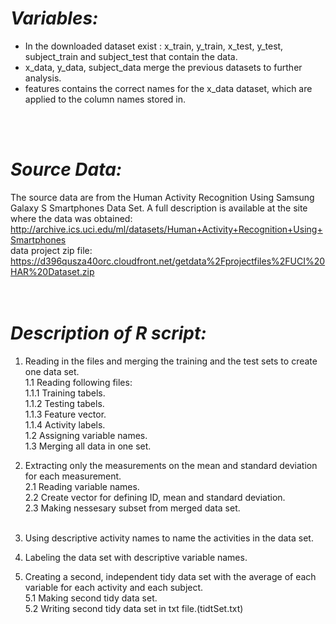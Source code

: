 # *Variables:* <br />
* In the downloaded dataset exist : x_train, y_train, x_test, y_test, subject_train and subject_test that contain the data.<br />
* x_data, y_data, subject_data merge the previous datasets to further analysis.<br />
* features contains the correct names for the x_data dataset, which are applied to the column names stored in.<br />
<br />
<br />


# *Source Data:* <br />
The source data are from the Human Activity Recognition Using Samsung Galaxy S Smartphones Data Set. A full description is available at the site where the data was obtained:<br />
http://archive.ics.uci.edu/ml/datasets/Human+Activity+Recognition+Using+Smartphones <br />
data project zip file:<br />
https://d396qusza40orc.cloudfront.net/getdata%2Fprojectfiles%2FUCI%20HAR%20Dataset.zip <br />
<br />
<br />

# *Description of R script:*<br />
1. Reading in the files and merging the training and the test sets to create one data set.<br />
   1.1 Reading following files:<br />
   1.1.1 Training tabels.<br />
   1.1.2 Testing tabels.<br />
   1.1.3 Feature vector.<br />
   1.1.4 Activity labels.<br />
   1.2 Assigning variable names.<br />
   1.3 Merging all data in one set.<br />

2. Extracting only the measurements on the mean and standard deviation for each measurement.<br />
   2.1 Reading variable names.<br />
   2.2 Create vector for defining ID, mean and standard deviation.<br />
   2.3 Making nessesary subset from merged data set.<br />
   <br />
3. Using descriptive activity names to name the activities in the data set.<br />

4. Labeling the data set with descriptive variable names.<br />

5. Creating a second, independent tidy data set with the average of each variable for each activity and each subject.<br />
   5.1 Making second tidy data set.<br />
   5.2 Writing second tidy data set in txt file.(tidtSet.txt)<br />

